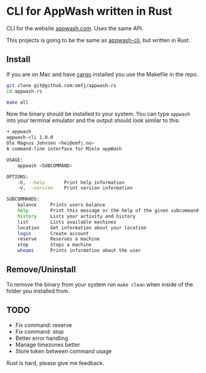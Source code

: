 # CLI for AppWash written in Rust

CLI for the website [appwash.com](https://appwash.com/). Uses the same API.

This projects is going to be the same as [appwash-cli](https://github.com/omfj/appwash-cli), but written in Rust.

## Install

If you are on Mac and have [cargo](https://doc.rust-lang.org/cargo/getting-started/installation.html) installed you use the Makefile in the repo.

```bash
git clone git@github.com:omfj/appwash-rs
cd appwash-rs
```

```bash
make all
```

Now the binary should be installed to your system. You can type `appwash` into your terminal emulator and the output should look similar to this:

```bash
➜ appwash
appwash-cli 1.0.0
Ole Magnus Johnsen <hei@omfj.no>
A command-line interface for Miele appWash

USAGE:
    appwash <SUBCOMMAND>

OPTIONS:
    -h, --help       Print help information
    -V, --version    Print version information

SUBCOMMANDS:
    balance     Prints users balance
    help        Print this message or the help of the given subcommand(s)
    history     Lists your activity and history
    list        Lists available machines
    location    Get information about your location
    login       Create account
    reserve     Reserves a machine
    stop        Stops a machine
    whoami      Prints information about the user

```

## Remove/Uninstall

To remove the binary from your system run `make clean` when inside of the folder you installed from.

## TODO

- Fix command: reserve
- Fix command: stop
- Better error handling
- Manage timezones better
- Store token between command usage

Rust is hard, please give me feedback.
